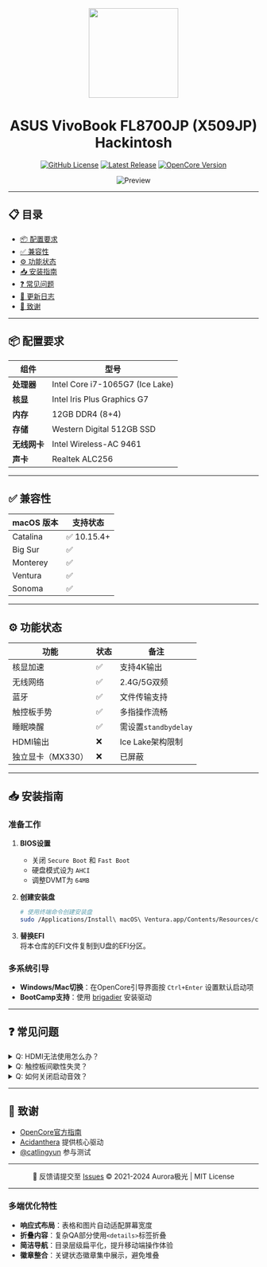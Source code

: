 <div align="center">

<img align="center" width="180" src="https://github.com/bilijp153/ASUS-VivoBook-FL8700JP-icelake-1065G7-Hackintosh/blob/main/机型效果图/hackintosh2.png" style="max-width: 100%; height: auto;">
<h1>ASUS VivoBook FL8700JP (X509JP) Hackintosh</h1>

[![GitHub License](https://img.shields.io/github/license/bilijp153/ASUS-VivoBook-FL8700JP-icelake-1065G7-Hackintosh?label=License&style=flat-square)](https://github.com/bilijp153/ASUS-VivoBook-FL8700JP-icelake-1065G7-Hackintosh/blob/main/License)
[![Latest Release](https://img.shields.io/github/v/release/bilijp153/ASUS-VivoBook-FL8700JP-Hackintosh?label=Download&style=flat-square)](https://github.com/bilijp153/ASUS-VivoBook-FL8700JP-Hackintosh/releases)
[![OpenCore Version](https://img.shields.io/badge/OpenCore-0.9.7+-blue?style=flat-square)](https://github.com/acidanthera/OpenCorePkg)

![Preview](https://github.com/bilijp153/ASUS-VivoBook-FL8700JP-icelake-1065G7-Hackintosh/blob/main/机型效果图/简体1.png)

</div>

---

## 📋 目录
- [📦 配置要求](#-配置要求)
- [✅ 兼容性](#-兼容性)
- [⚙️ 功能状态](#️-功能状态)
- [📥 安装指南](#-安装指南)
- [❓ 常见问题](#-常见问题)
- [📜 更新日志](更新日志.md)
- [🙏 致谢](#-致谢)

---

## 📦 配置要求
| **组件**       | **型号**                         |
|----------------|----------------------------------|
| **处理器**     | Intel Core i7-1065G7 (Ice Lake)  |
| **核显**       | Intel Iris Plus Graphics G7      |
| **内存**       | 12GB DDR4 (8+4)                  |
| **存储**       | Western Digital 512GB SSD        |
| **无线网卡**   | Intel Wireless-AC 9461           |
| **声卡**       | Realtek ALC256                   |

---

## ✅ 兼容性
| **macOS 版本** | **支持状态** |
|----------------|--------------|
| Catalina       | ✅ 10.15.4+   |
| Big Sur        | ✅            |
| Monterey       | ✅            |
| Ventura        | ✅            |
| Sonoma         | ✅            |

---

## ⚙️ 功能状态
| **功能**         | **状态** | **备注**                     |
|------------------|----------|------------------------------|
| 核显加速         | ✅        | 支持4K输出                   |
| 无线网络         | ✅        | 2.4G/5G双频                  |
| 蓝牙             | ✅        | 文件传输支持                 |
| 触控板手势       | ✅        | 多指操作流畅                 |
| 睡眠唤醒         | ✅        | 需设置`standbydelay`         |
| HDMI输出         | ❌        | Ice Lake架构限制             |
| 独立显卡（MX330）| ❌        | 已屏蔽                       |

---

## 📥 安装指南
### 准备工作
1. **BIOS设置**  
   - 关闭 `Secure Boot` 和 `Fast Boot`  
   - 硬盘模式设为 `AHCI`  
   - 调整DVMT为 `64MB`

2. **创建安装盘**  
   ```bash
   # 使用终端命令创建安装盘
   sudo /Applications/Install\ macOS\ Ventura.app/Contents/Resources/createinstallmedia --volume /Volumes/MyVolume
   ```

3. **替换EFI**  
   将本仓库的EFI文件复制到U盘的EFI分区。

### 多系统引导
- **Windows/Mac切换**：在OpenCore引导界面按 `Ctrl+Enter` 设置默认启动项  
- **BootCamp支持**：使用 [brigadier](https://github.com/corpnewt/brigadier) 安装驱动  

---

## ❓ 常见问题
<details>
<summary>Q: HDMI无法使用怎么办？</summary>
A: Ice Lake处理器原生不支持HDMI输出，建议使用Type-C转DP。
</details>

<details>
<summary>Q: 触控板间歇性失灵？</summary>
A: ELAN1200固件问题，暂时可通过重启或睡眠唤醒恢复。
</details>

<details>
<summary>Q: 如何关闭启动音效？</summary>
A: 系统设置 > 声音 > 取消勾选"启动时播放声音"。
</details>

---

## 🙏 致谢
- [OpenCore官方指南](https://dortania.github.io/OpenCore-Install-Guide/)
- [Acidanthera](https://github.com/acidanthera) 提供核心驱动
- [@catlingyun](https://github.com/catlingyun) 参与测试

---

<div align="center">
📧 反馈请提交至 <a href="https://github.com/bilijp153/ASUS-VivoBook-FL8700JP-Hackintosh/issues">Issues</a>  
© 2021-2024 Aurora极光 | MIT License
</div>

---

### 多端优化特性
- **响应式布局**：表格和图片自动适配屏幕宽度
- **折叠内容**：复杂QA部分使用`<details>`标签折叠
- **简洁导航**：目录层级扁平化，提升移动端操作体验
- **徽章整合**：关键状态徽章集中展示，避免堆叠